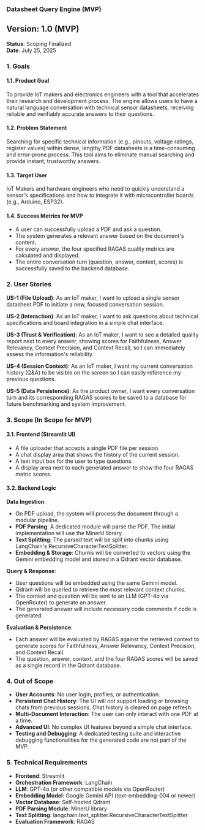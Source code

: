 ### Datasheet Query Engine (MVP) ###

## Version: 1.0 (MVP) ##

**Status**: Scoping Finalized  
**Date**: July 25, 2025  

### 1. Goals ###

#### 1.1. Product Goal ####
To provide IoT makers and electronics engineers with a tool that accelerates their research and development process. The engine allows users to have a natural language conversation with technical sensor datasheets, receiving reliable and verifiably accurate answers to their questions.

#### 1.2. Problem Statement ####
Searching for specific technical information (e.g., pinouts, voltage ratings, register values) within dense, lengthy PDF datasheets is a time-consuming and error-prone process. This tool aims to eliminate manual searching and provide instant, trustworthy answers.

#### 1.3. Target User ####
IoT Makers and hardware engineers who need to quickly understand a sensor's specifications and how to integrate it with microcontroller boards (e.g., Arduino, ESP32).

#### 1.4. Success Metrics for MVP ####
- A user can successfully upload a PDF and ask a question.
- The system generates a relevant answer based on the document's content.
- For every answer, the four specified RAGAS quality metrics are calculated and displayed.
- The entire conversation turn (question, answer, context, scores) is successfully saved to the backend database.

### 2. User Stories ###

**US-1 (File Upload)**: As an IoT maker, I want to upload a single sensor datasheet PDF to initiate a new, focused conversation session.  

**US-2 (Interaction)**: As an IoT maker, I want to ask questions about technical specifications and board integration in a simple chat interface.  

**US-3 (Trust & Verification)**: As an IoT maker, I want to see a detailed quality report next to every answer, showing scores for Faithfulness, Answer Relevancy, Context Precision, and Context Recall, so I can immediately assess the information's reliability.  

**US-4 (Session Context)**: As an IoT maker, I want my current conversation history (Q&A) to be visible on the screen so I can easily reference my previous questions.  

**US-5 (Data Persistence)**: As the product owner, I want every conversation turn and its corresponding RAGAS scores to be saved to a database for future benchmarking and system improvement.

### 3. Scope (In Scope for MVP) ###

#### 3.1. Frontend (Streamlit UI) ####
- A file uploader that accepts a single PDF file per session.
- A chat display area that shows the history of the current session.
- A text input box for the user to type questions.
- A display area next to each generated answer to show the four RAGAS metric scores.

#### 3.2. Backend Logic ####
**Data Ingestion**:  
- On PDF upload, the system will process the document through a modular pipeline.  
- **PDF Parsing**: A dedicated module will parse the PDF. The initial implementation will use the MinerU library.  
- **Text Splitting**: The parsed text will be split into chunks using LangChain's RecursiveCharacterTextSplitter.  
- **Embedding & Storage**: Chunks will be converted to vectors using the Gemini embedding model and stored in a Qdrant vector database.  

**Query & Response**:  
- User questions will be embedded using the same Gemini model.  
- Qdrant will be queried to retrieve the most relevant context chunks.  
- The context and question will be sent to an LLM (GPT-4o via OpenRouter) to generate an answer.  
- The generated answer will include necessary code comments if code is generated.  

**Evaluation & Persistence**:  
- Each answer will be evaluated by RAGAS against the retrieved context to generate scores for Faithfulness, Answer Relevancy, Context Precision, and Context Recall.  
- The question, answer, context, and the four RAGAS scores will be saved as a single record in the Qdrant database.

### 4. Out of Scope ###

- **User Accounts**: No user login, profiles, or authentication.  
- **Persistent Chat History**: The UI will not support loading or browsing chats from previous sessions. Chat history is cleared on page refresh.  
- **Multi-Document Interaction**: The user can only interact with one PDF at a time.  
- **Advanced UI**: No complex UI features beyond a simple chat interface.  
- **Testing and Debugging**: A dedicated testing suite and interactive debugging functionalities for the generated code are not part of the MVP.

### 5. Technical Requirements ###

- **Frontend**: Streamlit  
- **Orchestration Framework**: LangChain  
- **LLM**: GPT-4o (or other compatible models via OpenRouter)  
- **Embedding Model**: Google Gemini API (text-embedding-004 or newer)  
- **Vector Database**: Self-hosted Qdrant  
- **PDF Parsing Module**: MinerU library  
- **Text Splitting**: langchain.text_splitter.RecursiveCharacterTextSplitter  
- **Evaluation Framework**: RAGAS